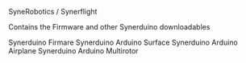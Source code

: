 SyneRobotics / Synerflight 

Contains the Firmware and other Synerduino downloadables

Synerduino Firmare
  Synerduino Arduino Surface
  Synerduino Arduino Airplane
  Synerduino Arduino Multirotor
